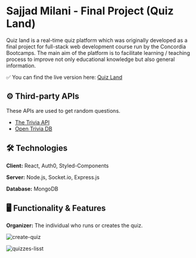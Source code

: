 # Sajjad Milani - Final Project (Quiz Land)

Quiz land is a real-time quiz platform which was originally developed as a final project for full-stack web development course run by the Concordia Bootcamps.
The main aim of the platform is to facilitate learning / teaching process to improve not only educational knowledge but also general information.

✅ You can find the live version here: 
[Quiz Land](https://quizland-demo.herokuapp.com/)


## ⚙ Third-party APIs
These APIs are used to get random questions.
- [The Trivia API](https://the-trivia-api.com/)
- [Open Trivia DB](https://opentdb.com/)


## 🛠 Technologies

**Client:** React, Auth0, Styled-Components

**Server:** Node.js, Socket.io, Express.js

**Database:** MongoDB


## 🖥️ Functionality & Features

**Organizer:** The  individual who runs or creates the quiz.

![create-quiz](https://user-images.githubusercontent.com/92240385/175207806-a72f04ab-2f01-445b-ab81-7676197533ac.jpg)

![quizzes-lisst](https://user-images.githubusercontent.com/92240385/175207961-e6748c7c-a43c-48db-a9d2-abdd5877bf30.jpg)
